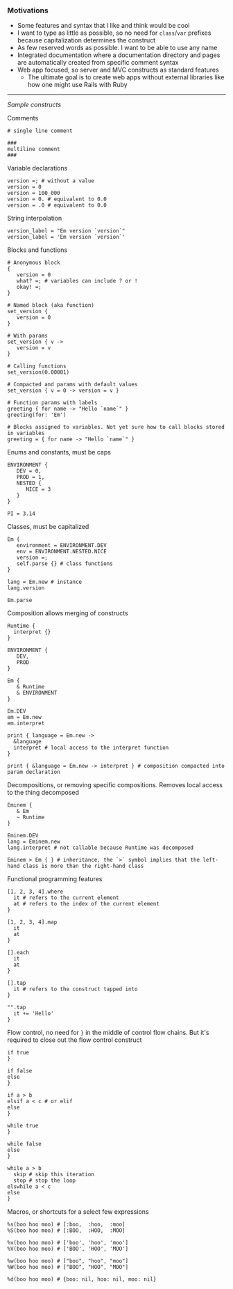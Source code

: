 ### Motivations

- Some features and syntax that I like and think would be cool
- I want to type as little as possible, so no need for `class`/`var` prefixes because capitalization determines the
  construct
- As few reserved words as possible. I want to be able to use any name
- Integrated documentation where a documentation directory and pages are automatically created from specific comment
  syntax
- Web app focused, so server and MVC constructs as standard features
    - The ultimate goal is to create web apps without external libraries like how one might use Rails with Ruby

---

*Sample constructs*

Comments

```
# single line comment

###
multiline comment
###
```

Variable declarations

```
version =; # without a value
version = 0
version = 100_000
version = 0. # equivalent to 0.0
version = .0 # equivalent to 0.0
```

String interpolation

```
version_label = "Em version `version`"
version_label = 'Em version `version`'
```

Blocks and functions

```
# Anonymous block
{ 
   version = 0
   what? =; # variables can include ? or !
   okay! =;
}

# Named block (aka function)
set_version {
   version = 0
}

# With params
set_version { v ->
   version = v
}

# Calling functions
set_version(0.00001)

# Compacted and params with default values
set_version { v = 0 -> version = v }

# Function params with labels
greeting { for name -> "Hello `name`" }
greeting(for: 'Em')

# Blocks assigned to variables. Not yet sure how to call blocks stored in variables
greeting = { for name -> "Hello `name`" }
```

Enums and constants, must be caps

```
ENVIRONMENT {
   DEV = 0,
   PROD = 1,
   NESTED {
      NICE = 3
   }
}

PI = 3.14
```

Classes, must be capitalized

```
Em {
   environment = ENVIRONMENT.DEV
   env = ENVIRONMENT.NESTED.NICE
   version =;
   self.parse {} # class functions
}

lang = Em.new # instance
lang.version

Em.parse
```

Composition allows merging of constructs

```
Runtime {
  interpret {}
}

ENVIRONMENT {
   DEV,
   PROD
}

Em {
   & Runtime
   & ENVIRONMENT
}

Em.DEV
em = Em.new
em.interpret

print { language = Em.new ->
  &language
  interpret # local access to the interpret function
}

print { &language = Em.new -> interpret } # composition compacted into param declaration
```

Decompositions, or removing specific compositions. Removes local access to the thing decomposed

```
Eminem {
   & Em
   ~ Runtime
}

Eminem.DEV
lang = Eminem.new
lang.interpret # not callable because Runtime was decomposed

Eminem > Em { } # inheritance, the `>` symbol implies that the left-hand class is more than the right-hand class
```

Functional programming features

```
[1, 2, 3, 4].where
  it # refers to the current element
  at # refers to the index of the current element
}

[1, 2, 3, 4].map 
  it
  at
}

[].each
  it
  at
}

[].tap 
  it # refers to the construct tapped into
}

"".tap
  it += 'Hello'
}
```

Flow control, no need for `}` in the middle of control flow chains. But it's required to close out the flow control
construct

```
if true
}

if false
else
}

if a > b
elsif a < c # or elif
else
}

while true
}

while false
else
}

while a > b
  skip # skip this iteration
  stop # stop the loop
elswhile a < c
else
}
```

Macros, or shortcuts for a select few expressions

```
%s(boo hoo moo) # [:boo,  :hoo,  :moo]
%S(boo hoo moo) # [:BOO,  :HOO,  :MOO]

%v(boo hoo moo) # ['boo', 'hoo', 'moo']
%V(boo hoo moo) # ['BOO', 'HOO', 'MOO']

%w(boo hoo moo) # ["boo", "hoo", "moo"]
%W(boo hoo moo) # ["BOO", "HOO", "MOO"]

%d(boo hoo moo) # {boo: nil, hoo: nil, moo: nil}
```
